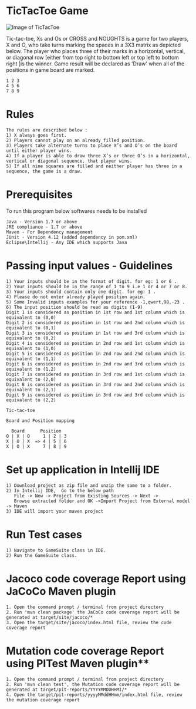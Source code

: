 # TicTacToe Game
![Image of TicTacToe](https://upload.wikimedia.org/wikipedia/commons/thumb/3/32/Tic_tac_toe.svg/200px-Tic_tac_toe.svg.png)

Tic-tac-toe, Xs and Os or CROSS and NOUGHTS is a game for two players, X and O, who take turns marking the spaces in a 3X3 matrix as depicted below. 
The player who places three of their marks in a horizontal, vertical, or diagonal row [either from top right to bottom left or top left to bottom right ]is the winner. 
Game result will be declared as 'Draw' when all of the positions in game board are marked.
```
1 2 3
4 5 6
7 8 9
```
# Rules 
```
The rules are described below :
1) X always goes first.
2) Players cannot play on an already filled position.
3) Players take alternate turns to place X’s and O’s on the board until either player wins.
4) If a player is able to draw three X’s or three O’s in a horizontal, vertical or diagonal sequence, that player wins.
5) If all nine squares are filled and neither player has three in a sequence, the game is a draw.
```

# Prerequisites
To run this program below softwares needs to be installed
```
Java - Version 1.7 or above
JRE compliance - 1.7 or above
Maven - For Dependency management
JUnit - Version 4.12 (added dependency in pom.xml)
Eclipse\Intellij - Any IDE which supports Java
```

# Passing input values - Guidelines
```
1) Your inputs should be in the format of digit. for eg: 1 or 6 .
2) Your inputs should be in the range of 1 to 9 i.e 1 or 4 or 7 or 8.
3) Your inputs should contain only one digit. for eg: 1 .
4) Please do not enter already played position again.
5) Some Invalid inputs examples for your reference -1,qwert,98,-23 .
6) The input position should be read as digits (1-9)
Digit 1 is considered as position in 1st row and 1st column which is equivalent to (0,0)
Digit 2 is considered as position in 1st row and 2nd column which is equivalent to (0,1)
Digit 3 is considered as position in 1st row and 3rd column which is equivalent to (0,2)
Digit 4 is considered as position in 2nd row and 1st column which is equivalent to (1,0)
Digit 5 is considered as position in 2nd row and 2nd column which is equivalent to (1,1)
Digit 6 is considered as position in 2nd row and 3rd column which is equivalent to (1,2)
Digit 7 is considered as position in 3rd row and 1st column which is equivalent to (2,0)
Digit 8 is considered as position in 3rd row and 2nd column which is equivalent to (2,1)
Digit 9 is considered as position in 3rd row and 3rd column which is equivalent to (2,2)

Tic-tac-toe

Board and Position mapping

  Board      Position
O | X | O     1 | 2 | 3
X | O | X  => 4 | 5 | 6
X | O | X     7 | 8 | 9
```
# Set up application in Intellij IDE
```
1) Download project as zip file and unzip the same to a folder. 
2) In Intellij IDE,  Go to the below path
   File -> New -> Project from Existing Sources -> Next -> 
   Browse extracted folder and OK ->Import Project from External model -> Maven
3) IDE will import your maven project 
```

# Run Test cases
```
1) Navigate to GameSuite class in IDE. 
2) Run the GameSuite class.
```
# Jacoco code coverage Report using JaCoCo Maven plugin
```
1. Open the command prompt / terminal from project directory
2. Run 'mvn clean package' the JaCoCo code coverage report will be generated at target/site/jacoco/*
3. Open the target/site/jacoco/index.html file, review the code coverage report
```

# Mutation code coverage Report using PITest Maven plugin**
```
1. Open the command prompt / terminal from project directory
2. Run 'mvn clean test', the Mutation code coverage report will be generated at target/pit-reports/YYYYMMDDHHMI/*
4. Open the target/pit-reports/yyyyMMddHHmm/index.html file, review the mutation coverage report
```
